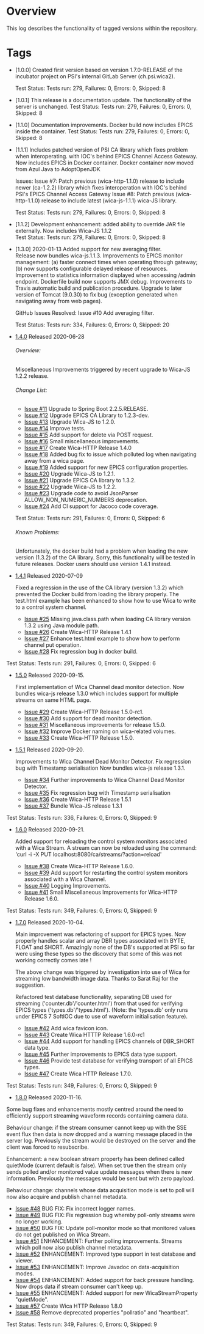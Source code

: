 # Overview

This log describes the functionality of tagged versions within the repository.

# Tags  
* [1.0.0] 
  Created first version based on version 1.7.0-RELEASE of the incubator project on PSI's 
  internal GitLab Server (ch.psi.wica2).
  
  Test Status: Tests run: 279, Failures: 0, Errors: 0, Skipped: 8
  
* [1.0.1] 
  This release is a documentation update. The functionality of the server is unchanged.
  Test Status: Tests run: 279, Failures: 0, Errors: 0, Skipped: 8
    
* [1.1.0] 
  Documentation improvements. Docker build now includes EPICS inside the container.
  Test Status: Tests run: 279, Failures: 0, Errors: 0, Skipped: 8
   
* [1.1.1] 
  Includes patched version of PSI CA library which fixes problem when interoperating.
  with IOC's behind EPICS Channel Access Gateway.
  Now includes EPICS in Docker container. 
  Docker container now moved from Azul Java to AdoptOpenJDK
    
  Issues:
  Issue #7: Patch previous (wica-http-1.1.0) release to include newer (ca-1.2.2) library which fixes interoperation with IOC's behind PSI's EPICS Channel Access Gateway
  Issue #8: Patch previous (wica-http-1.1.0) release to include latest (wica-js-1.1.1) wica-JS library.
   
  Test Status: Tests run: 279, Failures: 0, Errors: 0, Skipped: 8
   
* [1.1.2] 
  Development enhancement: added ability to override JAR file externally.
  Now includes Wica-JS 1.1.2    
  Test Status: Tests run: 279, Failures: 0, Errors: 0, Skipped: 8
   
* [1.3.0] 2020-01-13
  Added support for new averaging filter.    
  Release now bundles wica-js.1.1.3.
  Improvements to EPICS monitor management: (a) faster connect times when operating through gateway; (b) now
  supports configurable delayed release of resources.
  Improvement to statistics information displayed when accessing /admin endpoint.
  Dockerfile build now supports JMX debug. 
  Improvements to Travis automatic build and publication procedure.
  Upgrade to later version of Tomcat (9.0.30) to fix bug (exception generated when navigating away from web pages).

  GitHub Issues Resolved:
  Issue #10 Add averaging filter.
  
  Test Status: Tests run: 334, Failures: 0, Errors: 0, Skipped: 20
  
* [1.4.0](https://github.com/paulscherrerinstitute/wica-http/releases/tag/1.4.0) Released 2020-06-28

  ###### Overview:
  
  Miscellaneous Improvements triggered by recent upgrade to Wica-JS 1.2.2 release.
  
  ###### Change List: 
  
  * [Issue #11](https://github.com/paulscherrerinstitute/wica-http/issues/11) Upgrade to Spring Boot 2.2.5.RELEASE.
  * [Issue #12](https://github.com/paulscherrerinstitute/wica-http/issues/12) Upgrade EPICS CA Library to 1.2.3-dev.
  * [Issue #13](https://github.com/paulscherrerinstitute/wica-http/issues/13) Upgrade Wica-JS to 1.2.0.
  * [Issue #14](https://github.com/paulscherrerinstitute/wica-http/issues/14) Improve tests.
  * [Issue #15](https://github.com/paulscherrerinstitute/wica-http/issues/15) Add support for delete via POST request.
  * [Issue #16](https://github.com/paulscherrerinstitute/wica-http/issues/16) Small miscellaneous improvements.
  * [Issue #17](https://github.com/paulscherrerinstitute/wica-http/issues/17) Create Wica-HTTP Release 1.4.0
  * [Issue #18](https://github.com/paulscherrerinstitute/wica-http/issues/18) Added bug fix to issue which polluted log when navigating away from a wica page. 
  * [Issue #19](https://github.com/paulscherrerinstitute/wica-http/issues/19) Added support for new EPICS configuration properties.
  * [Issue #20](https://github.com/paulscherrerinstitute/wica-http/issues/20) Upgrade Wica-JS to 1.2.1. 
  * [Issue #21](https://github.com/paulscherrerinstitute/wica-http/issues/21) Upgrade EPICS CA library to 1.3.2.
  * [Issue #22](https://github.com/paulscherrerinstitute/wica-http/issues/22) Upgrade Wica-JS to 1.2.2. 
  * [Issue #23](https://github.com/paulscherrerinstitute/wica-http/issues/23) Upgrade code to avoid JsonParser ALLOW_NON_NUMERIC_NUMBERS deprecation.
  * [Issue #24](https://github.com/paulscherrerinstitute/wica-http/issues/24) Add CI support for Jacoco code coverage.
  
  Test Status: Tests run: 291, Failures: 0, Errors: 0, Skipped: 6  
  
  ###### Known Problems:
    
  Unfortunately, the docker build had a problem when loading the new version (1.3.2) of the CA library. Sorry, this 
  functionality will be tested in future releases. Docker users should use version 1.4.1 instead.
  
* [1.4.1](https://github.com/paulscherrerinstitute/wica-http/releases/tag/1.4.1) Released 2020-07-09

  Fixed a regression in the use of the CA library (version 1.3.2) which prevented the Docker build from loading the 
  library properly.
  The test.html example has been enhanced to show how to use Wica to write to a control system channel.
  
  * [Issue #25](https://github.com/paulscherrerinstitute/wica-http/issues/25) Missing java.class.path when loading CA library version 1.3.2 using Java module path.
  * [Issue #26](https://github.com/paulscherrerinstitute/wica-http/issues/26) Create Wica-HTTP Release 1.4.1
  * [Issue #27](https://github.com/paulscherrerinstitute/wica-http/issues/17) Enhance test.html example to show how to perform channel put operation. 
  * [Issue #28](https://github.com/paulscherrerinstitute/wica-http/issues/28) Fix regression bug in docker build.

Test Status: Tests run: 291, Failures: 0, Errors: 0, Skipped: 6  

* [1.5.0](https://github.com/paulscherrerinstitute/wica-http/releases/tag/1.5.0) Released 2020-09-15.

  First implementation of Wica Channel dead monitor detection.
  Now bundles wica-js release 1.3.0 which includes support for multiple streams on same HTML page.
  
  * [Issue #29](https://github.com/paulscherrerinstitute/wica-http/issues/29) Create Wica-HTTP Release 1.5.0-rc1.
  * [Issue #30](https://github.com/paulscherrerinstitute/wica-http/issues/30) Add support for dead monitor detection.
  * [Issue #31](https://github.com/paulscherrerinstitute/wica-http/issues/31) Miscellaneous improvements for release 1.5.0.
  * [Issue #32](https://github.com/paulscherrerinstitute/wica-http/issues/32) Improve Docker naming on wica-related volumes.
  * [Issue #33](https://github.com/paulscherrerinstitute/wica-http/issues/33) Create Wica-HTTP Release 1.5.0.
  

* [1.5.1](https://github.com/paulscherrerinstitute/wica-http/releases/tag/1.5.1) Released 2020-09-20.

  Improvements to Wica Channel Dead Monitor Detector.
  Fix regression bug with Timestamp serialisation
  Now bundles wica-js release 1.3.1.
  
  * [Issue #34](https://github.com/paulscherrerinstitute/wica-http/issues/34) Further improvements to Wica Channel Dead Monitor Detector.
  * [Issue #35](https://github.com/paulscherrerinstitute/wica-http/issues/35) Fix regression bug with Timestamp serialisation
  * [Issue #36](https://github.com/paulscherrerinstitute/wica-http/issues/36) Create Wica-HTTP Release 1.5.1
  * [Issue #37](https://github.com/paulscherrerinstitute/wica-http/issues/37) Bundle Wica-JS release 1.3.1
  
Test Status: Tests run: 336, Failures: 0, Errors: 0, Skipped: 9  


* [1.6.0](https://github.com/paulscherrerinstitute/wica-http/releases/tag/1.6.0) Released 2020-09-21.

  Added support for reloading the control system monitors associated with a Wica Stream.
  A stream can now be reloaded using the command: 'curl -i -X PUT localhost:8080/ca/streams/<streamId>?action=reload'
  
  * [Issue #38](https://github.com/paulscherrerinstitute/wica-http/issues/34) Create Wica-HTTP Release 1.6.0.
  * [Issue #39](https://github.com/paulscherrerinstitute/wica-http/issues/35) Add support for restarting the control system monitors associated with a Wica Channel.
  * [Issue #40](https://github.com/paulscherrerinstitute/wica-http/issues/36) Logging Improvements.
  * [Issue #41](https://github.com/paulscherrerinstitute/wica-http/issues/37) Small Miscellaneous Improvements for Wica-HTTP Release 1.6.0.
  
Test Status: Tests run: 349, Failures: 0, Errors: 0, Skipped: 9  
 
* [1.7.0](https://github.com/paulscherrerinstitute/wica-http/releases/tag/1.7.0) Released 2020-10-04.
 
  Main improvement was refactoring of support for EPICS types. Now properly handles scalar and array
  DBR types associated with BYTE, FLOAT and SHORT. Amazingly none of the DB's supported at PSI so far
  were using these types so the discovery that some of this was not working correctly comes late !
  
  The above change was triggered by investigation into use of Wica for streaming low bandwidth image
  data. Thanks to Sarat Raj for the suggestion.
  
  Refactored test database functionality, separating DB used for streaming ('counter.db'/'counter.html')
  from that used for verifying EPICS types ('types.db'/'types.html'). (Note: the 'types.db' only runs under
  EPICS 7 SoftIOC due to use of waveform initialisation feature).
  
  * [Issue #42](https://github.com/paulscherrerinstitute/wica-http/issues/42) Add wica favicon icon.
  * [Issue #43](https://github.com/paulscherrerinstitute/wica-http/issues/43) Create Wica HTTTP Release 1.6.0-rc1
  * [Issue #44](https://github.com/paulscherrerinstitute/wica-http/issues/44) Add support for handling EPICS channels of DBR_SHORT data type.
  * [Issue #45](https://github.com/paulscherrerinstitute/wica-http/issues/45) Further improvements to EPICS data type support.
  * [Issue #46](https://github.com/paulscherrerinstitute/wica-http/issues/46) Provide test database for verifying transport of all EPICS types.
  * [Issue #47](https://github.com/paulscherrerinstitute/wica-http/issues/47) Create Wica HTTP Release 1.7.0.
      
Test Status: Tests run: 349, Failures: 0, Errors: 0, Skipped: 9  
 
 
* [1.8.0](https://github.com/paulscherrerinstitute/wica-http/releases/tag/1.8.0) Released 2020-11-16.

Some bug fixes and enhancements mostly centred around the need to efficiently support streaming waveform records containing camera data.

Behaviour change: if the stream consumer cannot keep up with the SSE event flux then data is now dropped and a warning message placed in
the server log. Previously the stream would be destroyed on the server and the client was forced to resubscribe.

Enhancement: a new boolean stream property has been defined called quietMode (current default is false). When set true then the stream only sends
polled and/or monitored value update messages when there is new information. Previously the messages would be sent but with zero payload.

Behaviour change: channels whose data acquisition mode is set to poll will now also acquire and publish channel metadata.

  * [Issue #48](https://github.com/paulscherrerinstitute/wica-http/issues/48) BUG FIX: Fix incorrect logger names.
  * [Issue #49](https://github.com/paulscherrerinstitute/wica-http/issues/49) BUG FIX: Fix regression bug whereby poll-only streams were no longer working.
  * [Issue #50](https://github.com/paulscherrerinstitute/wica-http/issues/50) BUG FIX: Update poll-monitor mode so that monitored values do not get published on Wica Stream.
  * [Issue #51](https://github.com/paulscherrerinstitute/wica-http/issues/51) ENHANCEMENT: Further polling improvements. Streams which poll now also publish channel metadata.
  * [Issue #52](https://github.com/paulscherrerinstitute/wica-http/issues/52) ENHANCEMENT: Improved type support in test database and viewer.
  * [Issue #53](https://github.com/paulscherrerinstitute/wica-http/issues/53) ENHANCEMENT: Improve Javadoc on data-acquisition modes.
  * [Issue #54](https://github.com/paulscherrerinstitute/wica-http/issues/54) ENHANCEMENT: Added support for back pressure handling. Now drops data if stream consumer can't keep up.
  * [Issue #55](https://github.com/paulscherrerinstitute/wica-http/issues/55) ENHANCEMENT: Added support for new WicaStreamProperty "quietMode".
  * [Issue #57](https://github.com/paulscherrerinstitute/wica-http/issues/57) Create Wica HTTP Release 1.8.0
  * [Issue #58](https://github.com/paulscherrerinstitute/wica-http/issues/58) Remove deprecated properties "pollratio" and "heartbeat".
   
Test Status: Tests run: 349, Failures: 0, Errors: 0, Skipped: 9    
 